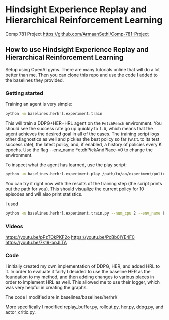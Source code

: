 # Hindsight Experience Replay and Hierarchical Reinforcement Learning
Comp 781 Project
https://github.com/ArmaanSethi/Comp-781-Project


## How to use Hindsight Experience Replay and Hierarchical Reinforcement Learning
Setup using OpenAI gyms. There are many tutorials online that will do a lot better than me.
Then you can clone this repo and use the code I added to the baselines they provided. 

### Getting started
Training an agent is very simple:
```bash
python -m baselines.herhrl.experiment.train
```
This will train a DDPG+HER+HRL agent on the `FetchReach` environment.
You should see the success rate go up quickly to `1.0`, which means that the agent achieves the
desired goal in all of the cases.
The training script logs other diagnostics as well and pickles the best policy so far (w.r.t. to its test success rate),
the latest policy, and, if enabled, a history of policies every K epochs.
Use the flag --env_name FetchPickAndPlace-v0
to change the environment.

To inspect what the agent has learned, use the play script:
```bash
python -m baselines.herhrl.experiment.play /path/to/an/experiment/policy_best.pkl
```
You can try it right now with the results of the training step (the script prints out the path for you).
This should visualize the current policy for 10 episodes and will also print statistics.

I used
```bash
python -m baselines.herhrl.experiment.train.py --num_cpu 2 --env_name FetchPush-v0 --n_epochs 200 --replay_strategy future
```

### Videos
https://youtu.be/pPzTOkPKF2o
https://youtu.be/PcBb0IYE4F0
https://youtu.be/7k19-bpJLTA

### Code
I initially created my own implementation of DDPG, HER, and added HRL to it. 
In order to evaluate it fairly I decided to use the baseline HER as the foundation to my method, and then adding changes to various places in order to implement HRL as well. 
This allowed me to use their logger, which was very helpful in creating the graphs. 

The code I modified are in baselines/baselines/herhrl/

More specifically I modified replay_buffer.py, rollout.py, her.py, ddpg.py, and actor_critic.py.
